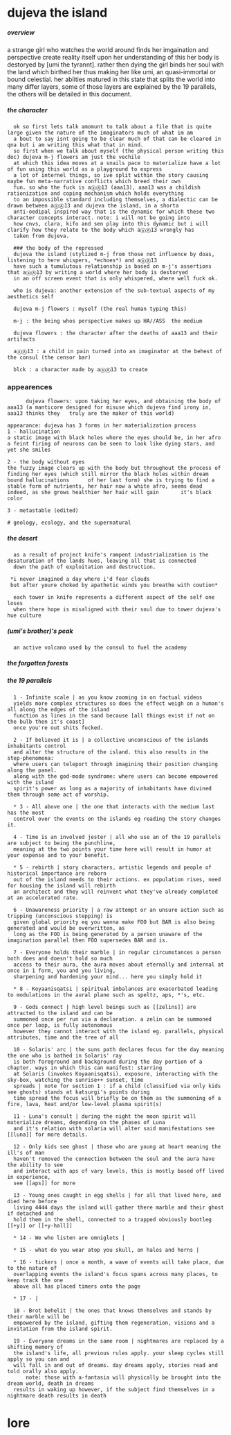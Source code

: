   # dujeva the island

##### overview 
  a strange girl who watches the world around finds her imgaination and perspective create reality itself
upon her understanding of this her body is destoryed by [umi the tyrannt]. rather then dying the girl binds her soul 
with the land which birthed her thus making her like umi, an quasi-immortal or bound celestial. her ablities matured in this state that splits 
the world into many differ layers, some of those layers are explained by the 19 parallels, the others will be detailed in
this document.

  ##### the character
      ok so first lets talk amomunt to talk about a file that is quite large given the nature of the imaginators much of what im am 
      a bout to say isnt going to be clear much of that can be cleared in qna but i am writing this what that in mind.
      so first when we talk about myself (the physical person writing this doc) dujeva m-j flowers am just the vechile 
      at which this idea moves at a snails pace to materialize have a lot of fun using this world as a playground to express 
      a lot of internel things, so ive split within the story causing maybe fun meta-narrative conflicts which breed their own 
      fun. so who the fuck is aⓐⒶ13 (aaa13), aaa13 was a childish rationization and coping mechanism which holds everything 
      to an impossible standard including themselves, a dialectic can be drawn between aⓐⒶ13 and dujeva the island, in a shorta 
      anti-oedipal inspired way that is the dynamic for which these two character concepts interact. note: i will not be going into 
      how cnvs, clara, kifo and sen play into this dynamic but i will clarify how they relate to the body which aⓐⒶ13 wrongly has 
      taken from dujeva. 
      
      ### the body of the repressed
      dujeva the island (stylized m-j from those not influence by doas, listening to here whispers, *echoes*) and aⓐⒶ13 
      have such a tumulutous relationship is based on m-j's assertions that aⓐⒶ13 by writing a world where her body is destoryed
      in an off screen event that is only whispered, where well fuck ok.

      who is dujeva: another extension of the sub-textual aspects of my aesthetics self

      dujeva m-j flowers : myself (the real human typing this)

      m-j : the being whos perspective makes up HA//ASS  the medium
      
      dujeva flowers : the character after the deaths of aaa13 and their artifacts

      aⓐⒶ13 : a child in pain turned into an imaginator at the behest of the consul (the censor bar)

      blck : a character made by aⓐⒶ13 to create

### appearences
          dujeva flowers: upon taking her eyes, and obtaining the body of aaa13 (a manticore designed for misuse which dujeva find irony in, aaa13 thinks they   truly are the maker of this world)
    
    appearance: dujeva has 3 forms in her materialization process
    1 - hallucination
    a static image with black holes where the eyes should be, in her afro a feint firing of neurons can be seen to look like dying stars, and yet she smiles
    
    2 - the body without eyes
    the fuzzy image clears up with the body but throughout the process of finding her eyes (which still mirror the black holes within dream bound hallucinations      of her last form) she is trying to find a stable form of nutrients, her hair now a white afro, seems dead indeed, as she grows healthier her hair will gain       it's black color
    
    3 - metastable (edited)

    # geology, ecology, and the supernatural

##### the desert
      as a result of project knife's rampent industrialization is the desaturation of the lands hues, leaving all that is connected
      down the path of exploitation and destruction.

     *i never imagined a day where i'd fear clouds
     but after youre choked by apathetic winds you breathe with coution*
   
      each tower in knife represents a different aspect of the self one loses
      when there hope is misaligned with their soul due to tower dujeva's hue culture 

##### (umi's brother)'s peak
      an active volcano used by the consul to fuel the academy
##### the forgotten forests
      
##### the 19 parallels
      1 - Infinite scale | as you know zooming in on factual videos
      yields more complex structures so does the effect weigh on a human's all along the edges of the island 
      function as lines in the sand because [all things exist if not on the bulb then it's coast] 
      once you're out shits fucked.
      
      2 - If believed it is | a collective unconscious of the islands inhabitants control 
      and alter the structure of the island. this also results in the step-phenomena: 
      where users can teleport through imagining their position changing along the panel. 
      along with the god-mode syndrome: where users can become empowered with the island 
      spirit's power as long as a majority of inhabitants have divined them through some act of worship.
      
      * 3 - All above one | the one that interacts with the medium last has the most 
      control over the events on the islands eg reading the story changes it.
      
      4 - Time is an involved jester | all who use an of the 19 parallels are subject to being the punchline,
      meaning at the two points your time here will result in humor at your expense and to your benefit.
      
      * 5 - rebirth | story characters, artistic legends and people of historical importance are reborn 
      out of the island needs to their actions. ex population rises, need for housing the island will rebirth 
      an architect and they will reinvent what they've already completed at an accelerated rate. 
      
      6 - Unawareness priority | a raw attempt or an unsure action such as tripping (unconscious stepping) is 
      given global priority eq you wanna make FOO but BAR is also being generated and would be overwritten, as 
      long as the FOO is being generated by a person unaware of the imagination parallel then FOO supersedes BAR and is.
      
      7 - Everyone holds their marble | in regular circumstances a person both does and doesn't hold so much 
      access to their aura, the aura moves about eternally and internal at once in 1 form, you and you living, 
      sharpening and hardening your mind... here you simply hold it 
      
      * 8 - Koyaanisqatsi | spiritual imbalances are exacerbated leading to modulations in the aural plane such as speltz, aps, *'s, etc.
      
      9 - Gods connect | high level beings such as [[zelins]] are attracted to the island and can be 
      summoned once per run via a declaration. a zelin can be summoned once per loop, is fully autonomous 
      however they cannot interact with the island eg. parallels, physical attributes, time and the tree of all
      
      10 - Solaris' arc | the suns path declares focus for the day meaning the one who is bathed in Solaris' ray 
      is both foreground and background during the day portion of a chapter. ways in which this can manifest: starring 
      at Solaris (invokes Koyaanisqatsi), exposure, interacting with the sky-box, watching the sunrise++ sunset, time 
      spreads | note for section 1 : if a child (classified via only kids see ghosts) stands at katsurgi's points during
      time spread the focus will briefly be on them as the summoning of a fire, lava, heat and/or low-level plasma spirit(s)
      
      11 - Luna's consult | during the night the moon spirit will materialize dreams, depending on the phases of Luna 
      and it's relation with solaria will alter said manifestations see [[luna]] for more details.
      
      12 - Only kids see ghost | those who are young at heart meaning the ill's of man 
      haven't removed the connection between the soul and the aura have the ability to see 
      and interact with aps of vary levels, this is mostly based off lived in experience, 
      see [[aps]] for more
      
      13 - Young ones caught in egg shells | for all that lived here, and died here before 
      living 4444 days the island will gather there marble and their ghost if detached and 
      hold them in the shell, connected to a trapped obviously bootleg [[+y]] or [[+y-hall]] 
      
      * 14 - We who listen are omniglots | 
      
      * 15 - what do you wear atop you skull, on halos and horns |
      
      * 16 - tickers | once a month, a wave of events will take place, due to the nature of 
      overlapping events the island's focus spans across many places, to keep track the one 
      above all has placed timers onto the page
      
      * 17 - | 
      
      18 - Brot behelit | the ones that knows themselves and stands by their marble will be 
      empowered by the island, gifting them regeneration, visions and a invitation from the island spirit. 
      
      19 - Everyone dreams in the same room | nightmares are replaced by a shifting memory of 
      the island's life, all previous rules apply. your sleep cycles still apply so you can and 
      will fall in and out of dreams. day dreams apply, stories read and told orally also apply. 
          note: those with a-fantasia will physically be brought into the dream world, death in dreams 
      results in waking up however, if the subject find themselves in a nightmare death results in death

# lore

